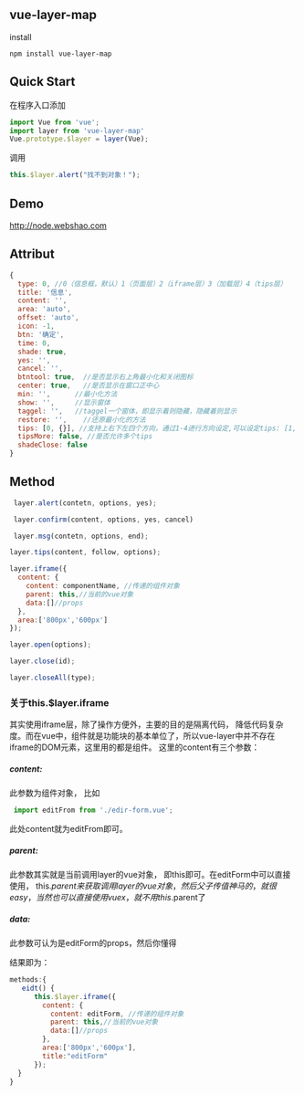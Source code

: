 ## vue-layer-map
install
```shell
npm install vue-layer-map
```

## Quick Start

在程序入口添加
```js
import Vue from 'vue';
import layer from 'vue-layer-map'
Vue.prototype.$layer = layer(Vue);
```
调用
```js
this.$layer.alert("找不到对象！");
```

## Demo
http://node.webshao.com

## Attribut
```js
{
  type: 0, //0（信息框，默认）1（页面层）2（iframe层）3（加载层）4（tips层）
  title: '信息',
  content: '',
  area: 'auto',
  offset: 'auto',
  icon: -1,
  btn: '确定',
  time: 0,
  shade: true,
  yes: '',
  cancel: '',
  btntool: true,  //是否显示右上角最小化和关闭图标
  center: true,   //是否显示在窗口正中心
  min: '',      //最小化方法
  show: '',     //显示窗体
  taggel: '',   //taggel一个窗体，即显示着则隐藏，隐藏着则显示
  restore: '',    //还原最小化的方法
  tips: [0, {}], //支持上右下左四个方向，通过1-4进行方向设定,可以设定tips: [1, '#c00']
  tipsMore: false, //是否允许多个tips
  shadeClose: false
}
```
## Method
```js
 layer.alert(contetn, options, yes);
```

```js
 layer.confirm(content, options, yes, cancel)
```
```js
 layer.msg(contetn, options, end);
```
```js
layer.tips(content, follow, options);
```
```js
layer.iframe({
  content: {
    content: componentName, //传递的组件对象
    parent: this,//当前的vue对象
    data:[]//props
  },
  area:['800px','600px']
});
```
```js
layer.open(options);
```
```js
layer.close(id);
```
```js
layer.closeAll(type);
```

### 关于this.$layer.iframe
 其实使用iframe层，除了操作方便外，主要的目的是隔离代码， 降低代码复杂度。而在vue中，组件就是功能块的基本单位了，所以vue-layer中并不存在iframe的DOM元素，这里用的都是组件。 这里的content有三个参数：

 ##### content:
  此参数为组件对象， 比如
  ```js
   import editFrom from './edir-form.vue';
```
  此处content就为editFrom即可。

  ##### parent:

  此参数其实就是当前调用layer的vue对象， 即this即可。在editForm中可以直接使用， this.$parent来获取调用layer的vue对象，然后父子传值神马的，就很easy，当然也可以直接使用vuex，就不用this.$parent了

  ##### data:
  此参数可认为是editForm的props，然后你懂得

结果即为：
```js
methods:{
   eidt() {
	  this.$layer.iframe({
		content: {
		  content: editForm, //传递的组件对象
		  parent: this,//当前的vue对象
		  data:[]//props
		},
		area:['800px','600px'],
		title:"editForm"
	  });
  }
}
```
